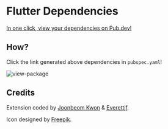 # Flutter Dependencies

[In one click, view your dependencies on Pub.dev!](https://marketplace.visualstudio.com/items?itemName=djbkwon.flutter-dependencies)

## How?

Click the link generated above dependencies in `pubspec.yaml`!

![view-package](https://djbkwon.github.io/flutter-dependencies/img/view-package.png)

## Credits

Extension coded by [Joonbeom Kwon](https://github.com/danieljbk) & [Everettjf](https://github.com/everettjf).

Icon designed by [Freepik](https://www.flaticon.com/authors/freepik).
